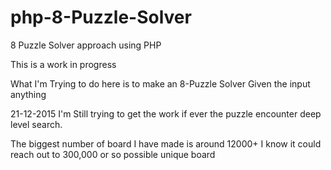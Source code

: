 # php-8-Puzzle-Solver
8 Puzzle Solver approach using PHP 


This is a work in progress

What I'm Trying to do here is to make an 8-Puzzle Solver
Given the input anything

21-12-2015
I'm Still trying to get the work if ever the puzzle encounter deep level search.

The biggest number of board I have made is around 12000+ I know it could reach out to 300,000 or so possible unique board
